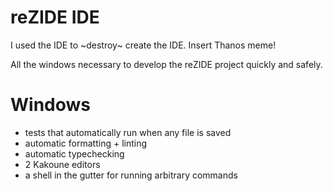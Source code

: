 # reZIDE IDE
I used the IDE to ~destroy~ create the IDE. Insert Thanos meme!

All the windows necessary to develop the reZIDE project quickly and safely.

# Windows
* tests that automatically run when any file is saved
* automatic formatting + linting
* automatic typechecking
* 2 Kakoune editors
* a shell in the gutter for running arbitrary commands
